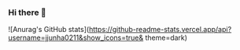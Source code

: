### Hi there 👋

![Anurag's GitHub stats](https://github-readme-stats.vercel.app/api?username=jjunha0211&show_icons=true& theme=dark)
